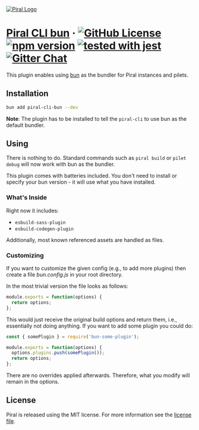 [![Piral Logo](https://github.com/smapiot/piral/raw/main/docs/assets/logo.png)](https://piral.io)

# [Piral CLI bun](https://piral.io) &middot; [![GitHub License](https://img.shields.io/badge/license-MIT-blue.svg)](https://github.com/smapiot/piral-cli-bun/blob/main/LICENSE) [![npm version](https://img.shields.io/npm/v/piral-cli-bun.svg?style=flat)](https://www.npmjs.com/package/piral-cli-bun) [![tested with jest](https://img.shields.io/badge/tested_with-jest-99424f.svg)](https://jestjs.io) [![Gitter Chat](https://badges.gitter.im/gitterHQ/gitter.png)](https://gitter.im/piral-io/community)

This plugin enables using [bun](https://bun.sh) as the bundler for Piral instances and pilets.

## Installation

```sh
bun add piral-cli-bun --dev
```

**Note**: The plugin has to be installed to tell the `piral-cli` to use bun as the default bundler.

## Using

There is nothing to do. Standard commands such as `piral build` or `pilet debug` will now work with bun as the bundler.

This plugin comes with batteries included. You don't need to install or specify your bun version - it will use what you have installed.

### What's Inside

Right now it includes:

- `esbuild-sass-plugin`
- `esbuild-codegen-plugin`

Additionally, most known referenced assets are handled as files.

### Customizing

If you want to customize the given config (e.g., to add more plugins) then create a file *bun.config.js* in your root directory.

In the most trivial version the file looks as follows:

```js
module.exports = function(options) {
  return options;
};
```

This would just receive the original build options and return them, i.e., essentially not doing anything. If you want to add some plugin you could do:

```js
const { somePlugin } = require('bun-some-plugin');

module.exports = function(options) {
  options.plugins.push(somePlugin());
  return options;
};
```

There are no overrides applied afterwards. Therefore, what you modify will remain in the options.

## License

Piral is released using the MIT license. For more information see the [license file](./LICENSE).
